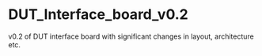 # DUT_Interface_board_v0.2
v0.2 of DUT interface board with significant changes in layout, architecture etc.
